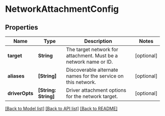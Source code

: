 # NetworkAttachmentConfig

## Properties
Name | Type | Description | Notes
------------ | ------------- | ------------- | -------------
**target** | **String** | The target network for attachment. Must be a network name or ID.  | [optional] 
**aliases** | **[String]** | Discoverable alternate names for the service on this network.  | [optional] 
**driverOpts** | **[String: String]** | Driver attachment options for the network target.  | [optional] 

[[Back to Model list]](../README.md#documentation-for-models) [[Back to API list]](../README.md#documentation-for-api-endpoints) [[Back to README]](../README.md)


